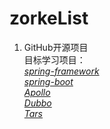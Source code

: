 # zorkeList
1. GitHub开源项目  
目标学习项目：  
[*spring-framework*](https://github.com/spring-projects/spring-framework)  
[*spring-boot*](https://github.com/spring-projects/spring-boot)  
[*Apollo*](https://github.com/ctripcorp/apollo)  
[*Dubbo*](https://github.com/alibaba/dubbo)  
[*Tars*](https://github.com/Tencent/Tars)  

